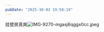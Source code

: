 ```yaml
---
pubDate: "2025-10-03 19:58:19"
---
```


挂壁房真爽![IMG-9270-mgasj6qggx0cc.jpeg](https://cdn.jsdelivr.net/gh/SUNSIR007/picx-images-hosting@master/images/2025/10/IMG-9270-mgasj6qggx0cc.jpeg)
